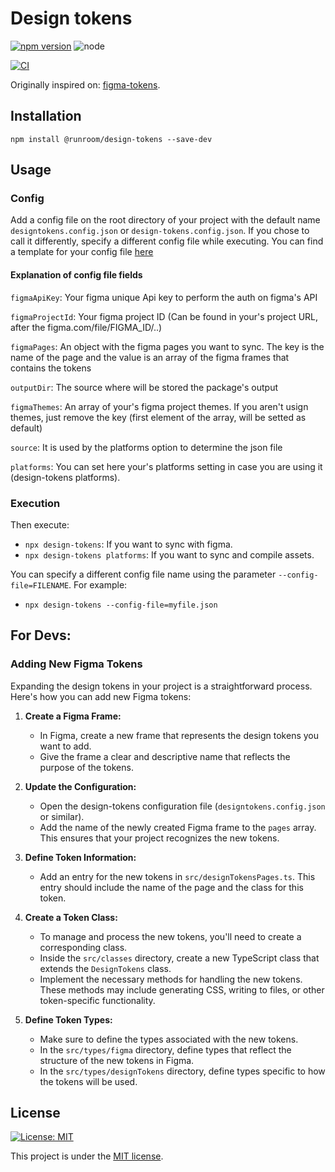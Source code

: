# Design tokens

[![npm version](https://img.shields.io/npm/v/@runroom/design-tokens.svg)](https://www.npmjs.com/package/@runroom/design-tokens)
![node](https://img.shields.io/node/v/@runroom/design-tokens.svg)

[![CI](https://github.com/Runroom/design-tokens/actions/workflows/ci.yaml/badge.svg)](https://github.com/Runroom/design-tokens/actions/workflows/ci.yaml)

Originally inspired on: [figma-tokens](https://github.com/klaufel/figma-tokens).

## Installation

`npm install @runroom/design-tokens --save-dev`

## Usage

### Config

Add a config file on the root directory of your project with the default name
`designtokens.config.json` or `design-tokens.config.json`. If you chose to call it differently,
specify a different config file while executing. You can find a template for your config file
[here](template.config.json)

#### Explanation of config file fields

`figmaApiKey`: Your figma unique Api key to perform the auth on figma's API

`figmaProjectId`: Your figma project ID (Can be found in your's project URL, after the figma.com/file/FIGMA_ID/..)

`figmaPages`: An object with the figma pages you want to sync. The key is the name of the page and the value is an
array of the figma frames that contains the tokens

`outputDir`: The source where will be stored the package's output

`figmaThemes`: An array of your's figma project themes. If you aren't usign themes, just remove the key (first element of the
array, will be setted as default)

`source`: It is used by the platforms option to determine the json file

`platforms`: You can set here your's platforms setting in case you are using it (design-tokens platforms).

### Execution

Then execute:

- `npx design-tokens`: If you want to sync with figma.
- `npx design-tokens platforms`: If you want to sync and compile assets.

You can specify a different config file name using the parameter `--config-file=FILENAME`. For
example:

- `npx design-tokens --config-file=myfile.json`

## For Devs:

### Adding New Figma Tokens

Expanding the design tokens in your project is a straightforward process. Here's how you can add new Figma tokens:

1. **Create a Figma Frame:**
    - In Figma, create a new frame that represents the design tokens you want to add.
    - Give the frame a clear and descriptive name that reflects the purpose of the tokens.

2. **Update the Configuration:**
    - Open the design-tokens configuration file (`designtokens.config.json` or similar).
    - Add the name of the newly created Figma frame to the `pages` array. This ensures that your project recognizes the
      new tokens.

3. **Define Token Information:**
    - Add an entry for the new tokens in `src/designTokensPages.ts`. This entry should include the name of the page and
      the class for this token.

4. **Create a Token Class:**
    - To manage and process the new tokens, you'll need to create a corresponding class.
    - Inside the `src/classes` directory, create a new TypeScript class that extends the `DesignTokens` class.
    - Implement the necessary methods for handling the new tokens. These methods may include generating CSS, writing to
      files, or other token-specific functionality.

5. **Define Token Types:**
    - Make sure to define the types associated with the new tokens.
    - In the `src/types/figma` directory, define types that reflect the structure of the new tokens in Figma.
    - In the `src/types/designTokens` directory, define types specific to how the tokens will be used.

## License

[![License: MIT](https://img.shields.io/badge/License-MIT-yellow.svg)](https://opensource.org/licenses/MIT)

This project is under the [MIT license](LICENSE).
